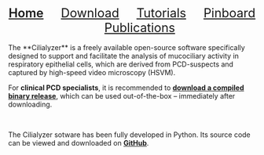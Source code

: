 <!-- ## Welcome to GitHub Pages -->
<div align="center"> 
   <a href="./index.html" style="font-size:25px;font-weight:600;"       >Home</a>  &nbsp;&nbsp;&nbsp;&nbsp;&nbsp;&nbsp;&nbsp;
   <a href="./download.html" style="font-size:25px;font-weight:400;"     >Download</a>  &nbsp;&nbsp;&nbsp;&nbsp;&nbsp;&nbsp;&nbsp;
   <a href="./tutorials.html" style="font-size:25px;font-weight:400;"    >Tutorials</a> &nbsp;&nbsp;&nbsp;&nbsp;&nbsp;&nbsp;&nbsp;
   <a href="./pinboard.html" style="font-size:25px;font-weight:400;"     >Pinboard</a>  &nbsp;&nbsp;&nbsp;&nbsp;&nbsp;&nbsp;&nbsp;
   <a href="./publications.html" style="font-size:25px;font-weight:400;" >Publications</a> 
</div> 

<br />
The **Cilialyzer** is a freely available open-source software specifically designed to support and facilitate the analysis of 
mucociliary activity in respiratory epithelial cells, which are derived from PCD-suspects and captured by high-speed video microscopy (HSVM). 

<br />

For **clinical PCD specialists**, it is recommended to [**download a compiled binary release**](https://msdev87.github.io/Cilialyzer/download.html), 
which can be used out-of-the-box – immediately after downloading.  

<br />

The Cilialyzer sotware has been fully developed in Python. Its source code can be viewed and downloaded on 
[**GitHub**](https://github.com/msdev87/Cilialyzer). 
   
   
   
